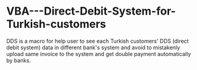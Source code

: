 # VBA---Direct-Debit-System-for-Turkish-customers
DDS is a macro for help user to see each Turkish customers' DDS (direct debit system) data in different bank's system and avoid to mistakenly upload same invoice to the system and get double payment automatically by banks.
